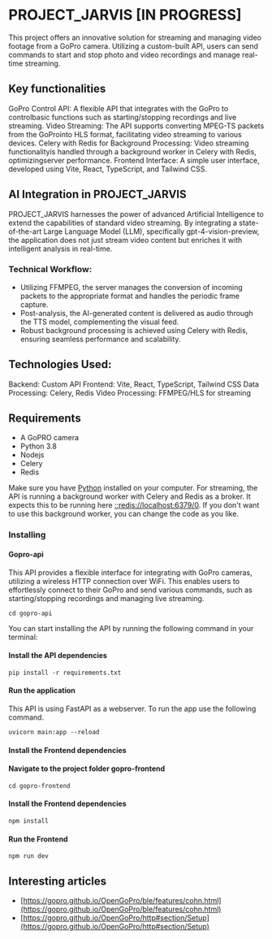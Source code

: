 # PROJECT_JARVIS [IN PROGRESS]

This project offers an innovative solution for streaming and managing video footage from a GoPro camera. Utilizing a custom-built API, users can send commands to start and stop photo and video recordings and manage real-time streaming.

## Key functionalities

GoPro Control API: A flexible API that integrates with the GoPro to controlbasic functions such as starting/stopping recordings and live streaming.
Video Streaming: The API supports converting MPEG-TS packets from the GoProinto HLS format, facilitating video streaming to various devices.
Celery with Redis for Background Processing: Video streaming functionalityis handled through a background worker in Celery with Redis, optimizingserver performance.
Frontend Interface: A simple user interface, developed using Vite, React, TypeScript, and Tailwind CSS.

## AI Integration in PROJECT_JARVIS

PROJECT_JARVIS harnesses the power of advanced Artificial Intelligence to extend the capabilities of standard video streaming. By integrating a state-of-the-art Large Language Model (LLM), specifically gpt-4-vision-preview, the application does not just stream video content but enriches it with intelligent analysis in real-time.

### Technical Workflow:

- Utilizing FFMPEG, the server manages the conversion of incoming packets to the appropriate format and handles the periodic frame capture.
- Post-analysis, the AI-generated content is delivered as audio through the TTS model, complementing the visual feed.
- Robust background processing is achieved using Celery with Redis, ensuring seamless performance and scalability.

## Technologies Used:

Backend: Custom API
Frontend: Vite, React, TypeScript, Tailwind CSS
Data Processing: Celery, Redis
Video Processing: FFMPEG/HLS for streaming

## Requirements

- A GoPRO camera
- Python 3.8
- Nodejs
- Celery
- Redis

Make sure you have [Python](https://www.python.org/downloads/) installed on your computer.
For streaming, the API is running a background worker with Celery and Redis as a broker.
It expects this to be running here [::redis://localhost:6379/0](::redis://localhost:6379/0). If you don't want to use this background worker, you can change the code as you like.

### Installing

#### Gopro-api

This API provides a flexible interface for integrating with GoPro cameras, utilizing a wireless HTTP connection over WiFi. This enables users to effortlessly connect to their GoPro and send various commands, such as starting/stopping recordings and managing live streaming.

```
cd gopro-api
```

You can start installing the API by running the following command in your terminal:

#### Install the API dependencies

```
pip install -r requirements.txt
```

#### Run the application

This API is using FastAPI as a webserver. To run the app use the following command.

```
uvicorn main:app --reload
```

#### Install the Frontend dependencies

#### Navigate to the project folder gopro-frontend

```
cd gopro-frontend
```

#### Install the Frontend dependencies

```
npm install
```

#### Run the Frontend

```
npm run dev
```

## Interesting articles

- [https://gopro.github.io/OpenGoPro/ble/features/cohn.html](https://gopro.github.io/OpenGoPro/ble/features/cohn.html)
- [https://gopro.github.io/OpenGoPro/http#section/Setup](https://gopro.github.io/OpenGoPro/http#section/Setup)
